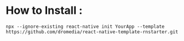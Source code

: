 # How to Install :
 ```
 npx --ignore-existing react-native init YourApp --template https://github.com/dromedia/react-native-template-rnstarter.git
 ```


